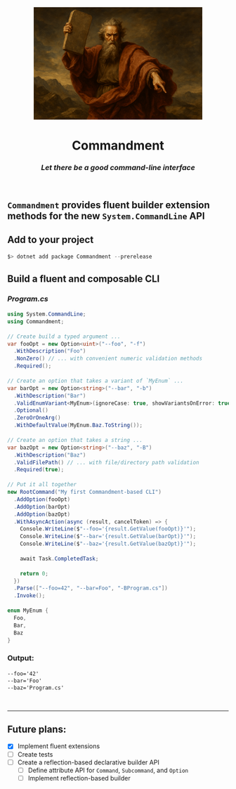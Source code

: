 <div align="center">
  <img width="384" src="./res/commandment.png" />

  <br>

  # Commandment
  ### _Let there be a good command-line interface_

</div>

<br>

## `Commandment` provides fluent builder extension methods for the new `System.CommandLine` API

## Add to your project
```powershell
$> dotnet add package Commandment --prerelease
```

## Build a fluent and composable CLI
### _Program.cs_
```csharp
using System.CommandLine;
using Commandment;

// Create build a typed argument ...
var fooOpt = new Option<uint>("--foo", "-f")
  .WithDescription("Foo")
  .NonZero() // ... with convenient numeric validation methods
  .Required();

// Create an option that takes a variant of `MyEnum` ...
var barOpt = new Option<string>("--bar", "-b")
  .WithDescription("Bar")
  .ValidEnumVariant<MyEnum>(ignoreCase: true, showVariantsOnError: true) // ... with configurable parsing and validation
  .Optional()
  .ZeroOrOneArg()
  .WithDefaultValue(MyEnum.Baz.ToString());

// Create an option that takes a string ...
var bazOpt = new Option<string>("--baz", "-B")
  .WithDescription("Baz")
  .ValidFilePath() // ... with file/directory path validation
  .Required(true);

// Put it all together
new RootCommand("My first Commandment-based CLI")
  .AddOption(fooOpt)
  .AddOption(barOpt)
  .AddOption(bazOpt)
  .WithAsyncAction(async (result, cancelToken) => {
    Console.WriteLine($"--foo='{result.GetValue(fooOpt)}'");
    Console.WriteLine($"--bar='{result.GetValue(barOpt)}'");
    Console.WriteLine($"--baz='{result.GetValue(bazOpt)}'");

    await Task.CompletedTask;

    return 0;
  })
  .Parse(["--foo=42", "--bar=Foo", "-BProgram.cs"])
  .Invoke();

enum MyEnum {
  Foo,
  Bar,
  Baz
}
```

### Output:
```
--foo='42'
--bar='Foo'
--baz='Program.cs'
```

<br>

---

## Future plans:
- [x] Implement fluent extensions
- [ ] Create tests
- [ ] Create a reflection-based declarative builder API
  - [ ] Define attribute API for `Command`, `Subcommand`, and `Option`
  - [ ] Implement reflection-based builder

